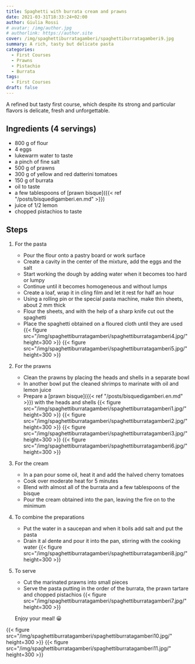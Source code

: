 ```yaml
---
title: Spaghetti with burrata cream and prawns
date: 2021-03-31T18:33:24+02:00
author: Giulia Rossi
# avatar: /img/author.jpg
# authorlink: https://author.site
cover: /img/spaghettiburratagamberi/spaghettiburratagamberi9.jpg
summary: A rich, tasty but delicate pasta
categories:
  - First Courses
  - Prawns
  - Pistachio
  - Burrata
tags:
  - First Courses
draft: false
---
```

A refined but tasty first course, which despite its strong and particular flavors is delicate, fresh and unforgettable.

## Ingredients (4 servings)

* 800 g of flour
* 4 eggs
* lukewarm water to taste
* a pinch of fine salt
* 500 g of prawns
* 300 g of yellow and red datterini tomatoes
* 150 g of burrata
* oil to taste
* a few tablespoons of [prawn bisque]({{< ref "/posts/bisquedigamberi.en.md" >}})
* juice of 1/2 lemon
* chopped pistachios to taste

## Steps

1. For the pasta
     * Pour the flour onto a pastry board or work surface
     * Create a cavity in the center of the mixture, add the eggs and the salt
     * Start working the dough by adding water when it becomes too hard or lumpy
     * Continue until it becomes homogeneous and without lumps
     * Create a loaf, wrap it in cling film and let it rest for half an hour
     * Using a rolling pin or the special pasta machine, make thin sheets, about 2 mm thick
     * Flour the sheets, and with the help of a sharp knife cut out the spaghetti
     * Place the spaghetti obtained on a floured cloth until they are used
     {{< figure src="/img/spaghettiburratagamberi/spaghettiburratagamberi4.jpg/" height=300  >}}
     {{< figure src="/img/spaghettiburratagamberi/spaghettiburratagamberi5.jpg/" height=300  >}}
 2. For the prawns
     * Clean the prawns by placing the heads and shells in a separate bowl
     * In another bowl put the cleaned shrimps to marinate with oil and lemon juice
     * Prepare a [prawn bisque]({{< ref "/posts/bisquedigamberi.en.md" >}}) with the heads and shells
     {{< figure src="/img/spaghettiburratagamberi/spaghettiburratagamberi1.jpg/" height=300  >}}
     {{< figure src="/img/spaghettiburratagamberi/spaghettiburratagamberi2.jpg/" height=300  >}}
     {{< figure src="/img/spaghettiburratagamberi/spaghettiburratagamberi3.jpg/" height=300  >}}
     {{< figure src="/img/spaghettiburratagamberi/spaghettiburratagamberi6.jpg/" height=300  >}}
3. For the cream
      * In a pan pour some oil, heat it and add the halved cherry tomatoes
     * Cook over moderate heat for 5 minutes
     * Blend with almost all of the burrata and a few tablespoons of the bisque
     * Pour the cream obtained into the pan, leaving the fire on to the minimum
4. To combine the preparations
     * Put the water in a saucepan and when it boils add salt and put the pasta
     * Drain it al dente and pour it into the pan, stirring with the cooking water
    {{< figure src="/img/spaghettiburratagamberi/spaghettiburratagamberi8.jpg/" height=300  >}}
5. To serve
     * Cut the marinated prawns into small pieces
     * Serve the pasta putting in the order of the burrata, the prawn tartare and chopped pistachios
    {{< figure src="/img/spaghettiburratagamberi/spaghettiburratagamberi7.jpg/" height=300  >}}
    
    Enjoy your meal! 😀
    
 {{< figure src="/img/spaghettiburratagamberi/spaghettiburratagamberi10.jpg/" height=300  >}}
 {{< figure src="/img/spaghettiburratagamberi/spaghettiburratagamberi11.jpg/" height=300  >}}
